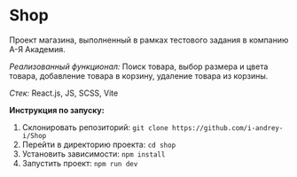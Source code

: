 # Shop
Проект магазина, выполненный в рамках тестового задания в компанию А-Я Академия. 

*Реализованный функционал:* Поиск товара, выбор размера и цвета товара, добавление товара в корзину, удаление товара из корзины.

*Стек:* React.js, JS, SCSS, Vite

**Инструкция по запуску:**
1. Склонировать репозиторий: `git clone https://github.com/i-andrey-i/Shop`
2. Перейти в директорию проекта: `cd shop`
3. Установить зависимости: `npm install`
4. Запустить проект: `npm run dev`
